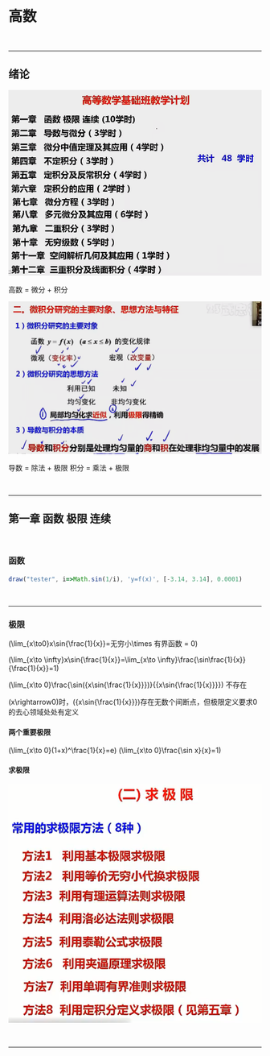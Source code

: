 <!-- @import "/root.css" -->
<!-- @import "/plotly.js" -->
<!-- @import "/drawFun.js" -->

# 高数
<br>

---

## 绪论

![](image/高数/1650000941278.png)


高数 = 微分 + 积分

![](image/高数/1650001735771.png)

导数 = 除法 + 极限
积分 = 乘法 + 极限

<br>

---


## 第一章 函数 极限 连续

<br>

### 函数

```javascript {cmd element="<div id='tester' width=100%></div>"}
draw("tester", i=>Math.sin(1/i), 'y=f(x)', [-3.14, 3.14], 0.0001)
```

<br><hr class=short>

### 极限

\(\lim_{x\to0}x\sin{\frac{1}{x}}=无穷小\times 有界函数 = 0\)

\(\lim_{x\to \infty}x\sin{\frac{1}{x}}=\lim_{x\to \infty}\frac{\sin\frac{1}{x}}{\frac{1}{x}}=1\)

\(\lim_{x\to 0}\frac{\sin({x\sin{\frac{1}{x}}})}{{x\sin{\frac{1}{x}}}}\) 不存在

\(x\rightarrow0\)时，\({x\sin{\frac{1}{x}}}\)存在无数个间断点，但极限定义要求0的去心领域处处有定义

#### 两个重要极限
\(\lim_{x\to 0}(1+x)^\frac{1}{x}=e\)
\(\lim_{x\to 0}\frac{\sin x}{x}=1\)


#### 求极限

![](image/高数课快速笔记/1650110699129.png)

<br><hr class=short>
